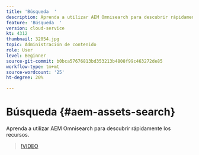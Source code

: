 ```yaml
---
title: 'Búsqueda  '
description: Aprenda a utilizar AEM Omnisearch para descubrir rápidamente los recursos.
feature: 'Búsqueda  '
version: cloud-service
kt: 4312
thumbnail: 32054.jpg
topic: Administración de contenido
role: User
level: Beginner
source-git-commit: b0bca57676813bd353213b4808f99c463272de85
workflow-type: tm+mt
source-wordcount: '25'
ht-degree: 20%

---
```



# Búsqueda  {#aem-assets-search}

Aprenda a utilizar AEM Omnisearch para descubrir rápidamente los recursos.

>[!VIDEO](https://video.tv.adobe.com/v/32054/?quality=12&learn=on&hidetitle=true)
